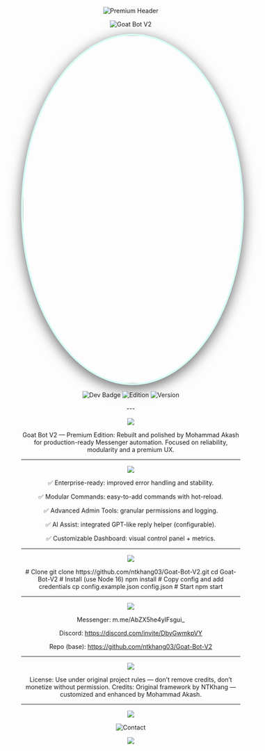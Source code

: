 <div align="center"><!-- PREMIUM HEADER --><p align="center">
  <img src="https://capsule-render.vercel.app/api?type=header?slice=1&text=Goat+Bot+V2+Premium&font=Orbitron&fontSize=40&color=00ffd1&height=140" alt="Premium Header"/>
</p><p align="center">
  <img src="https://readme-typing-svg.herokuapp.com?font=Orbitron&size=36&duration=3000&pause=500&color=00FFD1&center=true&vCenter=true&width=900&lines=🤖+Goat+Bot+V2+—+by+𝐌𝐨𝐡𝐚𝐦𝐦𝐚𝐝+𝐀𝐤𝐚𝐬𝐡+🐐" alt="Goat Bot V2"/>
</p><!-- PROFILE --><p align="center">
  <img src="https://i.imgur.com/bMtWFb6.jpeg" width="800" style="border-radius:50%;box-shadow:0 8px 30px rgba(0,0,0,0.6);border:4px solid rgba(0,255,209,0.15);" alt="Mohammad Akash"/>
</p><p align="center">
  <img src="https://img.shields.io/badge/Developer-Mohammad_Akash-black?style=for-the-badge&logo=github&logoColor=white" alt="Dev Badge"/>
  <img src="https://img.shields.io/badge/Edition-Premium-blue?style=for-the-badge" alt="Edition"/>
  <img src="https://img.shields.io/badge/Version-2.0-green?style=for-the-badge" alt="Version"/>
</p>
---

<!-- ABOUT --><p align="center">
  <img src="https://readme-typing-svg.herokuapp.com?font=Fira+Code&size=20&pause=700&color=FFDD00&center=true&vCenter=true&width=600&lines=🌟+About"/>
</p>Goat Bot V2 — Premium Edition: Rebuilt and polished by Mohammad Akash for production-ready Messenger automation. Focused on reliability, modularity and a premium UX.


---

<!-- FEATURES --><p align="center">
  <img src="https://readme-typing-svg.herokuapp.com?font=Fira+Code&size=20&pause=700&color=00FF90&center=true&vCenter=true&width=600&lines=🛠+Key+Features"/>
</p>✅ Enterprise-ready: improved error handling and stability.

✅ Modular Commands: easy-to-add commands with hot-reload.

✅ Advanced Admin Tools: granular permissions and logging.

✅ AI Assist: integrated GPT-like reply helper (configurable).

✅ Customizable Dashboard: visual control panel + metrics.



---

<!-- INSTALL --><p align="center">
  <img src="https://readme-typing-svg.herokuapp.com?font=Fira+Code&size=20&pause=700&color=00C4FF&center=true&vCenter=true&width=600&lines=⚙️+Quick+Install"/>
</p># Clone
git clone https://github.com/ntkhang03/Goat-Bot-V2.git
cd Goat-Bot-V2
# Install (use Node 16)
npm install
# Copy config and add credentials
cp config.example.json config.json
# Start
npm start


---

<!-- SUPPORT & LINKS --><p align="center">
  <img src="https://readme-typing-svg.herokuapp.com?font=Fira+Code&size=20&pause=700&color=FF6B6B&center=true&vCenter=true&width=600&lines=📨+Support+%26+Contact"/>
</p>Messenger: m.me/AbZX5he4yIFsgui_

Discord: https://discord.com/invite/DbyGwmkpVY

Repo (base): https://github.com/ntkhang03/Goat-Bot-V2



---

<!-- LICENSE & CREDITS --><p align="center">
  <img src="https://readme-typing-svg.herokuapp.com?font=Fira+Code&size=20&pause=700&color=FF6B6B&center=true&vCenter=true&width=600&lines=📜+License+%26+Credits"/>
</p>License: Use under original project rules — don’t remove credits, don’t monetize without permission.
Credits: Original framework by NTKhang — customized and enhanced by Mohammad Akash.


---

<!-- PREMIUM SIGNATURE --><p align="center">
  <img src="https://readme-typing-svg.herokuapp.com?font=Orbitron&size=24&duration=3000&pause=800&color=00FFF0&center=true&vCenter=true&width=700&lines=⚡+Premium+Build+by+Mohammad+Akash+⚡;✨+Crafted+for+Performance+%7C+Trusted+by+Admins"/>
</p><p align="center">
  <img src="https://img.shields.io/badge/Contact-m.me%2FAbZX5he4yIFsgui_-purple?style=for-the-badge" alt="Contact"/>
</p><img src="https://capsule-render.vercel.app/api?type=waving&color=gradient&height=80&section=footer"/></div>
